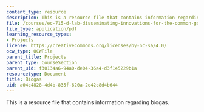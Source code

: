 ```yaml
---
content_type: resource
description: This is a resource file that contains information regarding biogas.
file: /courses/ec-715-d-lab-disseminating-innovations-for-the-common-good-spring-2007/a04c48284d4b835f620a2e42c8d4b644_MITEC_715S07_biogas.pdf
file_type: application/pdf
learning_resource_types:
- Projects
license: https://creativecommons.org/licenses/by-nc-sa/4.0/
ocw_type: OCWFile
parent_title: Projects
parent_type: CourseSection
parent_uid: f30134a6-94a0-de04-36a4-d3f145229b1a
resourcetype: Document
title: Biogas
uid: a04c4828-4d4b-835f-620a-2e42c8d4b644
---
```

This is a resource file that contains information regarding biogas.